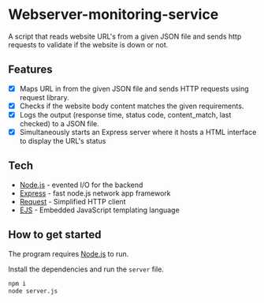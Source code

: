 # Webserver-monitoring-service

A script that reads website URL's from a given JSON file and sends http requests to validate if the website is down or not.

## Features 
- [x] Maps URL in from the given JSON file and sends HTTP requests using request library.
- [x] Checks if the website body content matches the given requirements.
- [x] Logs the output (response time, status code, content_match, last checked) to a JSON file.
- [x] Simultaneously starts an Express server where it hosts a HTML interface to display the URL's status 

## Tech
- [Node.js](https://nodejs.org/en/) - evented I/O for the backend
- [Express](http://expressjs.com/) - fast node.js network app framework
- [Request](https://github.com/request/request) - Simplified HTTP client
- [EJS](https://ejs.co/) - Embedded JavaScript templating language


## How to get started

The program requires [Node.js](https://nodejs.org/) to run.

Install the dependencies and run the `server` file.

```sh
npm i
node server.js
```



